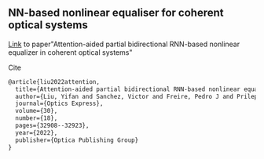 ## NN-based nonlinear equaliser for coherent optical systems
[Link](https://opg.optica.org/oe/fulltext.cfm?uri=oe-30-18-32908&id=495566) to paper"Attention-aided partial bidirectional RNN-based nonlinear equalizer in coherent optical systems"

Cite
```LaTeX
@article{liu2022attention,
  title={Attention-aided partial bidirectional RNN-based nonlinear equalizer in coherent optical systems},
  author={Liu, Yifan and Sanchez, Victor and Freire, Pedro J and Prilepsky, Jaroslaw E and Koshkouei, Mahyar J and Higgins, Matthew D},
  journal={Optics Express},
  volume={30},
  number={18},
  pages={32908--32923},
  year={2022},
  publisher={Optica Publishing Group}
}
```
